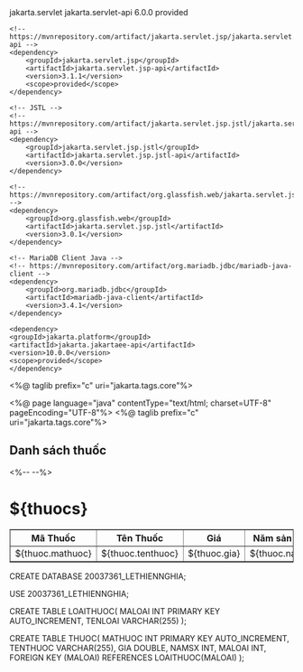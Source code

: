 <dependencies>
  	<!-- JSP and Servlets -->
	<!-- https://mvnrepository.com/artifact/jakarta.servlet/jakarta.servlet-api -->
	<dependency>
	    <groupId>jakarta.servlet</groupId>
	    <artifactId>jakarta.servlet-api</artifactId>
	    <version>6.0.0</version>
	    <scope>provided</scope>
	</dependency>
	
	<!-- https://mvnrepository.com/artifact/jakarta.servlet.jsp/jakarta.servlet.jsp-api -->
	<dependency>
	    <groupId>jakarta.servlet.jsp</groupId>
	    <artifactId>jakarta.servlet.jsp-api</artifactId>
	    <version>3.1.1</version>
	    <scope>provided</scope>
	</dependency>
	
	<!-- JSTL -->
	<!-- https://mvnrepository.com/artifact/jakarta.servlet.jsp.jstl/jakarta.servlet.jsp.jstl-api -->
	<dependency>
	    <groupId>jakarta.servlet.jsp.jstl</groupId>
	    <artifactId>jakarta.servlet.jsp.jstl-api</artifactId>
	    <version>3.0.0</version>
	</dependency>
	
	<!-- https://mvnrepository.com/artifact/org.glassfish.web/jakarta.servlet.jsp.jstl -->
	<dependency>
	    <groupId>org.glassfish.web</groupId>
	    <artifactId>jakarta.servlet.jsp.jstl</artifactId>
	    <version>3.0.1</version>
	</dependency>
	
	<!-- MariaDB Client Java -->
	<!-- https://mvnrepository.com/artifact/org.mariadb.jdbc/mariadb-java-client -->
	<dependency>
	    <groupId>org.mariadb.jdbc</groupId>
	    <artifactId>mariadb-java-client</artifactId>
	    <version>3.4.1</version>
	</dependency>
	
  	<dependency>
    <groupId>jakarta.platform</groupId>
    <artifactId>jakarta.jakartaee-api</artifactId>
    <version>10.0.0</version>
    <scope>provided</scope>
  	</dependency>
  </dependencies>




  <Context>
    <Resource name="jdbc/qlthuoc" auth="Container" type="javax.sql.DataSource"
              maxActive="50" maxIdle="30" maxWait="10000"
              username="root" password="sapassword"
              driverClassName="org.mariadb.jdbc.Driver"
              url="jdbc:mariadb://localhost:3307/20037361_LETHIENNGHIA"
              URIEncoding="UTF-8"/>
</Context>


<%@ taglib prefix="c" uri="jakarta.tags.core"%>



<%@ page language="java" contentType="text/html; charset=UTF-8"
    pageEncoding="UTF-8"%>
<%@ taglib prefix="c" uri="jakarta.tags.core"%>
<!DOCTYPE html>
<html>
<head>
<meta charset="UTF-8">
<title>LeThienNghia_20037361</title>
</head>
<body>
	<h2>Danh sách thuốc</h2>
    <table border="1">
        <tr>
            <th>Mã Thuốc</th>
            <th>Tên Thuốc</th>
            <th>Giá</th>
            <th>Năm sản xuất</th>
            <th>Mã Loại</th>
        </tr>
        <%-- <c:forEach var="thuoc" items="${thuocs}">
            <tr>
                <td>${thuoc.mathuoc}</td>
                <td>${thuoc.tenthuoc}</td>
                <td>${thuoc.gia}</td>
                <td>${thuoc.namsx}</td>
                <td>${thuoc.maloai}</td>
            </tr>
        </c:forEach> --%>
        <h1>${thuocs}</h1>
    </table>
    
</body>
</html>



CREATE DATABASE 20037361_LETHIENNGHIA;

USE 20037361_LETHIENNGHIA;

CREATE TABLE LOAITHUOC(
	MALOAI INT PRIMARY KEY AUTO_INCREMENT,
	TENLOAI VARCHAR(255)
);

CREATE TABLE THUOC(
	MATHUOC INT PRIMARY KEY AUTO_INCREMENT,
	TENTHUOC VARCHAR(255),
	GIA DOUBLE,
	NAMSX INT,
	MALOAI INT,
	FOREIGN KEY (MALOAI) REFERENCES LOAITHUOC(MALOAI)
);
